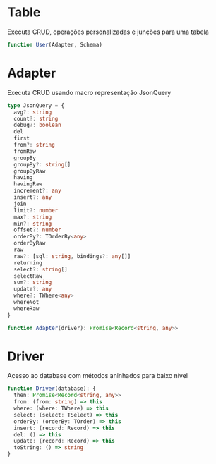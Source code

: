 # Table

Executa CRUD, operações personalizadas e junções para uma tabela

```ts
function User(Adapter, Schema)
```

# Adapter

Executa CRUD usando macro representação JsonQuery

```ts
type JsonQuery = {
  avg?: string
  count?: string
  debug?: boolean
  del
  first
  from?: string
  fromRaw
  groupBy
  groupBy?: string[]
  groupByRaw
  having
  havingRaw
  increment?: any
  insert?: any
  join
  limit?: number
  max?: string
  min?: string
  offset?: number
  orderBy?: TOrderBy<any>
  orderByRaw
  raw
  raw?: [sql: string, bindings?: any[]]
  returning
  select?: string[]
  selectRaw
  sum?: string
  update?: any
  where?: TWhere<any>
  whereNot
  whereRaw
}
```

```ts
function Adapter(driver): Promise<Record<string, any>>
```

# Driver

Acesso ao database com métodos aninhados para baixo nível

```ts
function Driver(database): {
  then: Promise<Record<string, any>>
  from: (from: string) => this
  where: (where: TWhere) => this
  select: (select: TSelect) => this
  orderBy: (orderBy: TOrder) => this
  insert: (record: Record) => this
  del: () => this
  update: (record: Record) => this
  toString: () => string
}
```
